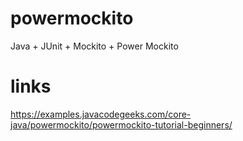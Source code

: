 # powermockito
Java + JUnit + Mockito + Power Mockito

# links
https://examples.javacodegeeks.com/core-java/powermockito/powermockito-tutorial-beginners/
